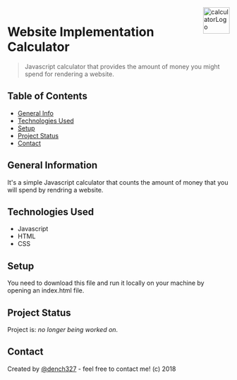 <img src="https://i.pinimg.com/originals/43/28/c3/4328c30611e0c3a5556fa1d4cb35dae7.png" alt="calculatorLogo" title="calculatorLogo" align="right" height="60" />

# Website Implementation Calculator
> Javascript calculator that provides the amount of money you might spend for rendering a website.

## Table of Contents
* [General Info](#general-information)
* [Technologies Used](#technologies-used)
* [Setup](#setup)
* [Project Status](#project-status)
* [Contact](#contact)


## General Information
It's a simple Javascript calculator that counts the amount of money that you will spend by rendring a website.


## Technologies Used
- Javascript
- HTML
- CSS


## Setup
You need to download this file and run it locally on your machine by opening an index.html file.


## Project Status
Project is: _no longer being worked on_.


## Contact
Created by [@dench327](https://linkedin.com/in/https://www.linkedin.com/in/denis-semko-551b91191) - feel free to contact me!
(c) 2018

